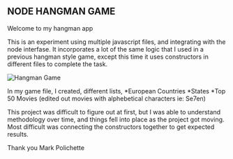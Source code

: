 ## NODE HANGMAN GAME

Welcome to my hangman app

This is an experiment using multiple javascript files, and integrating with the node interfase.  It incorporates a lot of the same logic that I used in a previous hangman style game, except this time it uses constructors in different files to complete the task.

![Hangman Game](./images/states.gif?raw=true "Title")

In my game file, I created, different lists, 
*European Countries
*States
*Top 50 Movies (edited out movies with alphebetical characters ie: Se7en)

This project was difficult to figure out at first, but I was able to understand methodology over time, and things fell into place as the project got moving.  Most difficult was connecting the constructors together to  get expected results.

Thank you
Mark Polichette